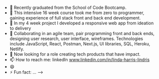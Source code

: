 



- 🔭 Recently graduated from the School of Code Bootcamp.
- 🌱 This intensive 16 week course took me from zero to programmer, gaining experience of full stack front and back end development.
- 👯 In my 4 week project I developed a responsive web app from ideation to delivery
- 🤔 Collaborating in an agile team, pair programming front and back ends, designing user research, user interface, wireframes. Technologies include JavaScript, React, Postman, Next.js, UI libraries, SQL, Heroku, Netlify.   
- 💬 Now looking for a role creating tech products that have impact.
- 📫 How to reach me: linkedIn www.linkedin.com/in/linda-harris-lindris
- 😄
- ⚡ Fun fact: ...
-->
